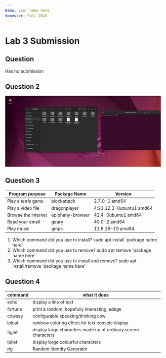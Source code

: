 ```yaml
---
Name: your name here
Semester: Fall 2022
---
```


# Lab 3 Submission

## Question
Has no submission

## Question 2
![Q2](q2.png)

## Question 3

| Program purpose     | Package Name     | Version                  |
| ------------------- | ---------------- | ------------------------ |
| Play a tetris game  | blockattack      | 2.7.0-1 amd64            |
| Play a video file   | dragonplayer     | 4:21.12.3-0ubuntu1 amd64 |
| Browse the internet | epiphany-browser | 42.4-0ubuntu1 amd64      |
| Read your email     | geary            | 40.0-2 amd64             |
| Play music          | gmpc             | 11.8.16-19 amd64         |

1. Which command did you use to install?
   sudo apt install 'package name here'
2. Which command did you use to remove?
   sudo apt remove 'package name here'
3. Which command did you use to install and remove?
    sudo apt install/remove 'package name here'


## Question 4

| command | what it does                                                   |
| ------- | -------------------------------------------------------------- |
| echo    | display a line of text                                         |
| fortune | print a random, hopefully interesting, adage                   |
| cowsay  | configurable speaking/thinking cow                             |
| lolcat  | rainbow coloring effect for text console display               |
| figlet  | display large characters made up of ordinary screen characters |
| toilet  | display large colourful characters                             |
| rig     | Random Identity Generator                                      |

